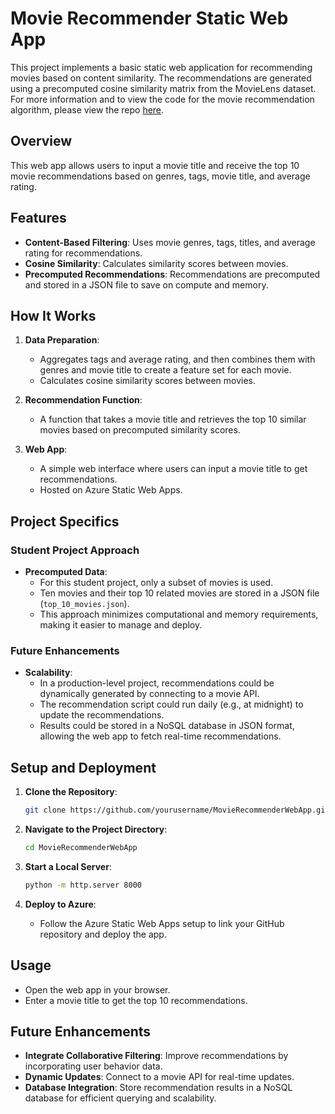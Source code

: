 # Movie Recommender Static Web App

This project implements a basic static web application for recommending movies based on content similarity. The recommendations are generated using a precomputed cosine similarity matrix from the MovieLens dataset. For more information and to view the code for the movie recommendation algorithm, please view the repo [here](https://github.com/dtavizondykstra/MovieLensRecommender).

## Overview

This web app allows users to input a movie title and receive the top 10 movie recommendations based on genres, tags, movie title, and average rating.

## Features

- **Content-Based Filtering**: Uses movie genres, tags, titles, and average rating for recommendations.
- **Cosine Similarity**: Calculates similarity scores between movies.
- **Precomputed Recommendations**: Recommendations are precomputed and stored in a JSON file to save on compute and memory.

## How It Works

1. **Data Preparation**:
    - Aggregates tags and average rating,  and then combines them with genres and movie title to create a feature set for each movie.
    - Calculates cosine similarity scores between movies.

2. **Recommendation Function**:
    - A function that takes a movie title and retrieves the top 10 similar movies based on precomputed similarity scores.

3. **Web App**:
    - A simple web interface where users can input a movie title to get recommendations.
    - Hosted on Azure Static Web Apps.

## Project Specifics

### Student Project Approach

- **Precomputed Data**:
    - For this student project, only a subset of movies is used.
    - Ten movies and their top 10 related movies are stored in a JSON file (`top_10_movies.json`).
    - This approach minimizes computational and memory requirements, making it easier to manage and deploy.

### Future Enhancements

- **Scalability**:
    - In a production-level project, recommendations could be dynamically generated by connecting to a movie API.
    - The recommendation script could run daily (e.g., at midnight) to update the recommendations.
    - Results could be stored in a NoSQL database in JSON format, allowing the web app to fetch real-time recommendations.

## Setup and Deployment

1. **Clone the Repository**:
    ```sh
    git clone https://github.com/yourusername/MovieRecommenderWebApp.git
    ```

2. **Navigate to the Project Directory**:
    ```sh
    cd MovieRecommenderWebApp
    ```

3. **Start a Local Server**:
    ```sh
    python -m http.server 8000
    ```

4. **Deploy to Azure**:
    - Follow the Azure Static Web Apps setup to link your GitHub repository and deploy the app.

## Usage

- Open the web app in your browser.
- Enter a movie title to get the top 10 recommendations.

## Future Enhancements

- **Integrate Collaborative Filtering**: Improve recommendations by incorporating user behavior data.
- **Dynamic Updates**: Connect to a movie API for real-time updates.
- **Database Integration**: Store recommendation results in a NoSQL database for efficient querying and scalability.
